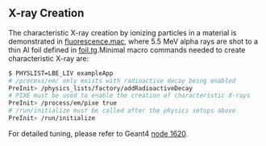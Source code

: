 ## X-ray Creation

The characteristic X-ray creation by ionizing particles in a material is demonstrated in [fluorescence.mac](fluorescence.mac), where 5.5 MeV alpha rays are shot to a thin Al foil defined in [foil.tg](foil.tg).Minimal macro commands needed to create characteristic X-ray are:

```sh
$ PHYSLIST=LBE_LIV exampleApp
# /process/em/ only exists with radioactive decay being enabled
PreInit> /physics_lists/factory/addRadioactiveDecay
# PIXE must be used to enable the creation of characteristic X-rays
PreInit> /process/em/pixe true
# /run/initialize must be called after the physics setups above
PreInit> /run/initialize
```

For detailed tuning, please refer to Geant4 [node 1620][].

[node 1620]: https://geant4.web.cern.ch/node/1620

